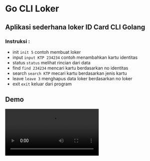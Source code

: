 # Go CLI Loker

## Aplikasi sederhana loker ID Card CLI Golang

### Instruksi :

- init `init 5` contoh membuat loker
- input `input KTP 234234` contoh menambahkan kartu identitas
- status `status` melihat rincian dari data 
- find `find 234234` mencari kartu berdasarkan no identitas
- search `search KTP` mecari kartu berdasarkan jenis kartu  
- leave `leave 3` menghapus data loker berdasarkan no loker
- exit `exit` keluar dari program

## Demo
<video src="test.mp4" autoplay></video>